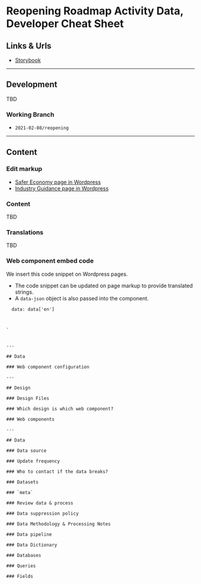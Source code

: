 # Reopening Roadmap Activity Data, Developer Cheat Sheet

## Links & Urls

* [Storybook](https://wonderful-plant-07a82e81e.azurestaticapps.net/?path=/story/covid19-cagov-reopening-intro--page)

---

## Development
TBD

### Working Branch

* `2021-02-08/reopening`

---

## Content

### Edit markup

* [Safer Economy page in Wordpress]()
* [Industry Guidance page in Wordpress]()

### Content
TBD

### Translations
TBD

### Web component embed code

We insert this code snippet on Wordpress pages.

* The code snippet can be updated on page markup to provide translated strings.
* A `data-json` object is also passed into the component. 

```
  data: data['en']



`

```

```

---

## Data

### Web component configuration

---

## Design

### Design Files

### Which design is which web component?

### Web components

---

## Data 

### Data source

### Update frequency

### Who to contact if the data breaks?

### Datasets

### `meta`

### Review data & process

### Data suppression policy

### Data Methodology & Processing Notes

### Data pipeline

### Data Dictionary

### Databases

### Queries

### Fields

